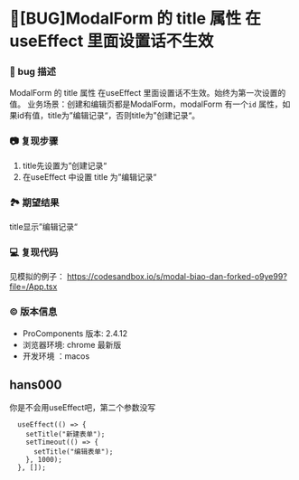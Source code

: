 # 🐛[BUG]ModalForm 的 title 属性 在useEffect 里面设置话不生效

### 🐛 bug 描述

ModalForm 的 title 属性 在useEffect 里面设置话不生效。始终为第一次设置的值。
业务场景：创建和编辑页都是ModalForm，modalForm 有一个`id` 属性，如果id有值，title为”编辑记录“，否则title为”创建记录“。

### 📷 复现步骤

1. title先设置为”创建记录“
2. 在useEffect 中设置 title 为”编辑记录“

### 🏞 期望结果

title显示”编辑记录“

### 💻 复现代码

见模拟的例子：
https://codesandbox.io/s/modal-biao-dan-forked-o9ye99?file=/App.tsx

### © 版本信息

- ProComponents 版本: 2.4.12
- 浏览器环境: chrome 最新版
- 开发环境 ：macos

## hans000

你是不会用useEffect吧，第二个参数没写

```
  useEffect(() => {
    setTitle("新建表单");
    setTimeout(() => {
      setTitle("编辑表单");
    }, 1000);
  }, []);
```
